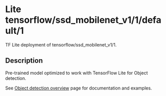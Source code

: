 # Lite tensorflow/ssd_mobilenet_v1/1/default/1
TF Lite deployment of tensorflow/ssd_mobilenet_v1/1.

<!-- asset-path: legacy -->
<!-- parent-model: tensorflow/ssd_mobilenet_v1/1 -->

## Description
Pre-trained model optimized to work with TensorFlow Lite for Object detection.


See [Object detection overview](https://www.tensorflow.org/lite/models/object_detection/overview)
page for documentation and examples.
